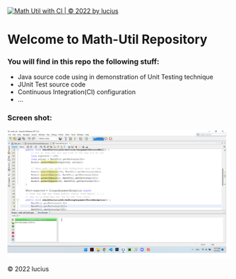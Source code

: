 [![Math Util with CI | © 2022 by lucius](https://github.com/tanhoang0710/math-util/actions/workflows/math-util-ci.yml/badge.svg?branch=main)](https://github.com/tanhoang0710/math-util/actions/workflows/math-util-ci.yml)
# Welcome to Math-Util Repository

### You will find in this repo the following stuff:
* Java source code using in demonstration of Unit Testing technique 
* JUnit Test source code
* Continuous Integration(CI) configuration
* ...

### Screen shot:
![JUnit-TDD](https://github.com/tanhoang0710/math-util/blob/main/images/math-util-intro.png)

© 2022 lucius
